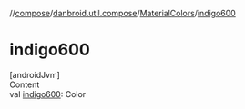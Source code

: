 //[compose](../../../index.md)/[danbroid.util.compose](../index.md)/[MaterialColors](index.md)/[indigo600](indigo600.md)



# indigo600  
[androidJvm]  
Content  
val [indigo600](indigo600.md): Color  



